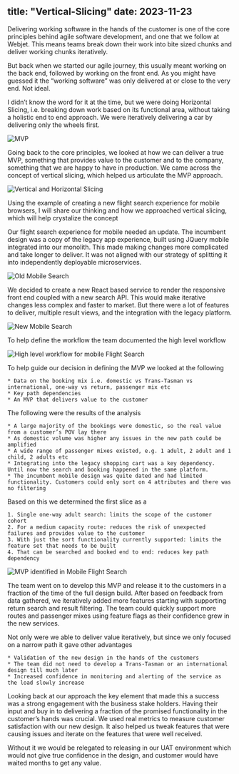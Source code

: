 title: "Vertical-Slicing"
date: 2023-11-23
---
Delivering working software in the hands of the customer is one of the core principles behind agile software development, and one that we follow at Webjet. This means teams break down their work into bite sized chunks and deliver working chunks iteratively.

But back when we started our agile journey, this usually meant working on the back end, followed by working on the front end. As you might have guessed it the “working software” was only delivered at or close to the very end. Not ideal.

I didn’t know the word for it at the time, but we were doing Horizontal Slicing, i.e. breaking down work based on its functional area, without taking a holistic end to end approach. We were iteratively delivering a car by delivering only the wheels first.

![MVP](/assets/images/Skateboard-to-car-MVP.png) 

Going back to the core principles, we looked at how we can deliver a true MVP, something that provides value to the customer and to the company, something that we are happy to have in production. We came across the concept of vertical slicing, which helped us articulate the MVP approach.

![Vertical and Horizontal Slicing](/assets/images/vertical-vs-horizontal-slices.png)

Using the example of creating a new flight search experience for mobile browsers, I will share our thinking and how we approached vertical slicing, which will help crystalize the concept

Our flight search experience for mobile needed an update. The incumbent design was a copy of the legacy app experience, built using JQuery mobile integrated into our monolith. This made making changes more complicated and take longer to deliver. It was not aligned with our strategy of splitting it into independently deployable microservices.

![Old Mobile Search](/assets/images/Old-mobileSearch.png)

We decided to create a new React based service to render the responsive front end coupled with a new search API. This would make iterative changes less complex and faster to market. But there were a lot of features to deliver, multiple result views, and the integration with the legacy platform.

![New Mobile Search](/assets/images/New-mobileSearch.png)

To help define the workflow the team documented the high level workflow


![High level workflow for mobile Flight Search](/assets/images/VS-Revisted-Frame-1-2048x801.png)

To help guide our decision in defining the MVP we looked at the following

    * Data on the booking mix i.e. domestic vs Trans-Tasman vs international, one-way vs return, passenger mix etc
    * Key path dependencies
    * An MVP that delivers value to the customer

The following were the results of the analysis

    * A large majority of the bookings were domestic, so the real value from a customer’s POV lay there
    * As domestic volume was higher any issues in the new path could be amplified
    * A wide range of passenger mixes existed, e.g. 1 adult, 2 adult and 1 child, 2 adults etc
    * Integrating into the legacy shopping cart was a key dependency.  Until now the search and booking happened in the same platform.
    * The incumbent mobile design was quite dated and had limited functionality. Customers could only sort on 4 attributes and there was no filtering

Based on this we determined the first slice as a

    1. Single one-way adult search: limits the scope of the customer cohort
    2. For a medium capacity route: reduces the risk of unexpected failures and provides value to the customer
    3. With just the sort functionality currently supported: limits the feature set that needs to be built
    4. That can be searched and booked end to end: reduces key path dependency


![MVP identified in Mobile Flight Search](/assets/images/VS-Revisted-Frame-2-2048x801.png)

The team went on to develop this MVP and release it to the customers in a fraction of the time of the full design build. After based on feedback from data gathered, we iteratively added more features starting with supporting return search and result filtering. The team could quickly support more routes and passenger mixes using feature flags as their confidence grew in the new services.

Not only were we able to deliver value iteratively, but since we only focused on a narrow path it gave other advantages

    * Validation of the new design in the hands of the customers
    * The team did not need to develop a Trans-Tasman or an international design till much later
    * Increased confidence in monitoring and alerting of the service as the load slowly increase

Looking back at our approach the key element that made this a success was a strong engagement with the business stake holders. Having their input and buy in to delivering a fraction of the promised functionality in the customer’s hands was crucial. We used real metrics to measure customer satisfaction with our new design. It also helped us tweak features that were causing issues and iterate on the features that were well received.

Without it we would be relegated to releasing in our UAT environment which would not give true confidence in the design, and customer would have waited months to get any value.